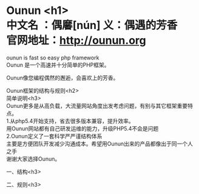 Ounun \<h1\><br /> 
中文名  ：偶黁[nún] 义：偶遇的芳香 <br /> 
官网地址：http://ounun.org<br /> 
=====

ounun is fast so easy php framework <br /> 
Ounun 是一个高速并十分简单的PHP框架。   <br /> 
   
Ounun像您编程偶然的邂逅，会喜欢上的芳香。


Ounun框架的结构与规则\<h2\><br /> 
简单说明\<h3\><br /> 
	Ounun更多是从高负载，大流量网站角度出发考虑问题，有别与其它框架重要特点。<br /> 
		1.从php5.4开始支持，省去很多版本兼容，提升效率。<br /> 
		    用Ounun网站都有自己研发运维的能力，升级PHP5.4不会是问题<br /> 
		2.Ounun定义了一套科学严严谨结构体系<br /> 
			主要是方便团队开发减少沟通成本。希望用Ounun出来的产品都像出于同一个人之手<br /> 
	谢谢大家选择Ounun。<br /> 


一、结构\<h3\><br /> 
	

二、规则\<h3\><br /> 